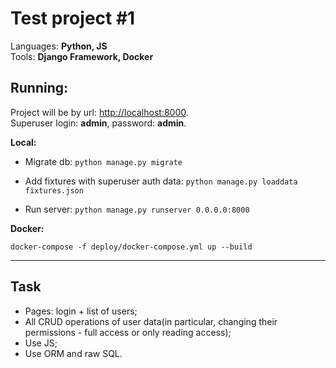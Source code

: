 Test project #1
=================

Languages: **Python, JS**  
Tools: **Django Framework, Docker**

Running:
---------------

Project will be by url: <http://localhost:8000>.  
Superuser login: **admin**, password: **admin**.

**Local:**

- Migrate db: ```python manage.py migrate```

- Add fixtures with superuser auth data:  ```python manage.py loaddata fixtures.json```

- Run server: ```python manage.py runserver 0.0.0.0:8000```

**Docker:**

```docker-compose -f deploy/docker-compose.yml up --build```

---
Task
---------------

- Pages: login + list of users;
- All CRUD operations of user data(in particular, changing their permissions - full access or only reading access);
- Use JS;
- Use ORM and raw SQL.

